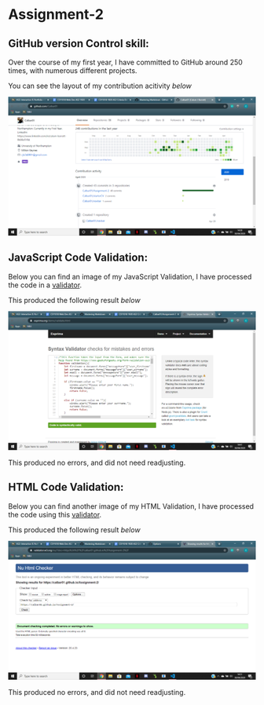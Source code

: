 # Assignment-2

## GitHub version Control skill:
Over the course of my first year, I have committed to GitHub around 250 times, with numerous different projects.

You can see the layout of my contribution acitivity *below*

![My Commits to GitHub](/images/commits.png) 

## JavaScript Code Validation:
Below you can find an image of my JavaScript Validation, I have processed the code in a [validator](https://esprima.org/demo/validate.html).

This produced the following result *below*

![JavaScript Validation](/images/JSValidation.png)

This produced no errors, and did not need readjusting.

## HTML Code Validation:
Below you can find another image of my HTML Validation, I have processed the code using this [validator](https://validator.w3.org/).

This produced the following result *below*

![HTML Validation](/images/HTMLvalidator.png)

This produced no errors, and did not need readjusting.